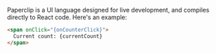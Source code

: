 Paperclip is a UI language designed for live development, and compiles directly to React code. Here's an example:

```html
<span onClick="{onCounterClick}">
  Current count: {currentCount}
</span>
```
